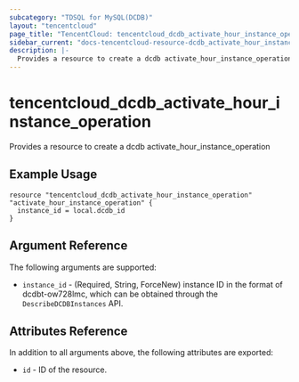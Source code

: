 ```yaml
---
subcategory: "TDSQL for MySQL(DCDB)"
layout: "tencentcloud"
page_title: "TencentCloud: tencentcloud_dcdb_activate_hour_instance_operation"
sidebar_current: "docs-tencentcloud-resource-dcdb_activate_hour_instance_operation"
description: |-
  Provides a resource to create a dcdb activate_hour_instance_operation
---
```


# tencentcloud_dcdb_activate_hour_instance_operation

Provides a resource to create a dcdb activate_hour_instance_operation

## Example Usage

```hcl
resource "tencentcloud_dcdb_activate_hour_instance_operation" "activate_hour_instance_operation" {
  instance_id = local.dcdb_id
}
```

## Argument Reference

The following arguments are supported:

* `instance_id` - (Required, String, ForceNew) instance ID in the format of dcdbt-ow728lmc, which can be obtained through the `DescribeDCDBInstances` API.

## Attributes Reference

In addition to all arguments above, the following attributes are exported:

* `id` - ID of the resource.




